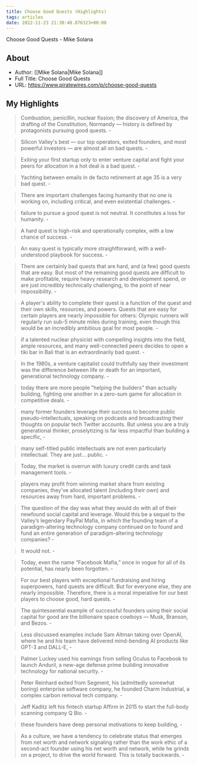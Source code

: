 ```yaml
---
title: Choose Good Quests (Highlights)
tags: articles
date: 2022-11-23 21:30:40.876323+00:00
---
```

Choose Good Quests - Mike Solana

## About
- Author: [[Mike Solana|Mike Solana]]
- Full Title: Choose Good Quests
- URL: https://www.piratewires.com/p/choose-good-quests

## My Highlights
> Combustion, penicillin, nuclear fission; the discovery of America, the drafting of the Constitution, Normandy — history is defined by protagonists pursuing good quests.
\- 

> Silicon Valley's best — our top operators, exited founders, and most powerful investors — are almost all on bad quests.
\- 

> Exiting your first startup only to enter venture capital and fight your peers for allocation in a hot deal is a bad quest.
\- 

> Yachting between emails in de facto retirement at age 35 is a very bad quest.
\- 

> There are important challenges facing humanity that no one is working on, including critical, and even existential challenges.
\- 

> failure to pursue a good quest is not neutral. It constitutes a loss for humanity.
\- 

> A hard quest is high-risk and operationally complex, with a low chance of success.
\- 

> An easy quest is typically more straightforward, with a well-understood playbook for success.
\- 

> There are certainly bad quests that are hard, and (a few) good quests that are easy. But most of the remaining good quests are difficult to make profitable, require heavy research and development spend, or are just incredibly technically challenging, to the point of near impossibility.
\- 

> A player's ability to complete their quest is a function of the quest and their own skills, resources, and powers. Quests that are easy for certain players are nearly impossible for others: Olympic runners will regularly run sub-5 minute miles during training, even though this would be an incredibly ambitious goal for most people.
\- 

> if a talented nuclear physicist with compelling insights into the field, ample resources, and many well-connected peers decides to open a tiki bar in Bali that is an extraordinarily bad quest.
\- 

> In the 1980s, a venture capitalist could truthfully say their investment was the difference between life or death for an important, generational technology company.
\- 

> today there are more people "helping the builders" than actually building, fighting one another in a zero-sum game for allocation in competitive deals.
\- 

> many former founders leverage their success to become public pseudo-intellectuals, speaking on podcasts and broadcasting their thoughts on popular tech Twitter accounts. But unless you are a truly generational thinker, proselytizing is far less impactful than building a specific,
\- 

> many self-titled public intellectuals are not even particularly intellectual. They are just… public.
\- 

> Today, the market is overrun with luxury credit cards and task management tools.
\- 

> players may profit from winning market share from existing companies, they've allocated talent (including their own) and resources away from hard, important problems.
\- 

> The question of the day was what they would do with all of their newfound social capital and leverage. Would this be a sequel to the Valley’s legendary PayPal Mafia, in which the founding team of a paradigm-altering technology company continued on to found and fund an entire generation of paradigm-altering technology companies?
\- 

> It would not.
\- 

> Today, even the name “Facebook Mafia,” once in vogue for all of its potential, has nearly been forgotten.
\- 

> For our best players with exceptional fundraising and hiring superpowers, hard quests are difficult. But for everyone else, they are nearly impossible. Therefore, there is a moral imperative for our best players to choose good, hard quests.
\- 

> The quintessential example of successful founders using their social capital for good are the billionaire space cowboys — Musk, Branson, and Bezos.
\- 

> Less discussed examples include Sam Altman taking over OpenAI, where he and his team have delivered mind-bending AI products like GPT-3 and DALL-E,
\- 

> Palmer Luckey used his earnings from selling Oculus to Facebook to launch Anduril, a new-age defense prime building innovative technology for national security.
\- 

> Peter Reinhard exited from Segment, his (admittedly somewhat boring) enterprise software company, he founded Charm Industrial, a complex carbon removal tech company.
\- 

> Jeff Kaditz left his fintech startup Affirm in 2015 to start the full-body scanning company Q Bio.
\- 

> these founders have deep personal motivations to keep building,
\- 

> As a culture, we have a tendency to celebrate status that emerges from net worth and network signaling rather than the work ethic of a second-act founder using his net worth and network, while he grinds on a project, to drive the world forward. This is totally backwards.
\- 

